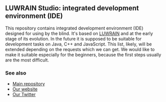 
## LUWRAIN Studio: integrated development environment (IDE)

This repository contains integrated development environment (IDE) designed for using by the blind.
It's based on [LUWRAIN](https://github.com/luwrain/luwrain/) and at the early stage of its evolution.
In the future it is supposed to be suitable for development tasks on Java, C++ and JavaScript.
This list, likely, will be extended depending on the requests which we can get.
We would like to make it suitable especially for the beginners,
because the first steps usually are the most difficult.




### See also

* [Main repository](https://github.com/luwrain/luwrain)
* [Our website](http://luwrain.org/?lang=en)
* [Our Twitter](http://twitter.com/luwrain)
